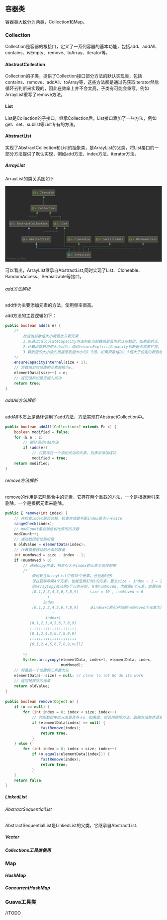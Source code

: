 ## 容器类

容器类大致分为两类，Collection和Map。

### Collection

Collection是容器的根接口，定义了一系列容器的基本功能，包括add、addAll、contains、isEmpty、remove、toArray、iterator等。

#### AbstractCollection

Collection的子类，提供了Collection接口部分方法的默认实现类，包括contains、remove、addAll、toArray等，这些方法都是通过先获取iterator然后循环去判断来实现的，因此在效率上并不会太高，子类有可能会重写，例如ArrayList重写了remove方法。

#### List

List是Collection的子接口，继承Collection后，List接口添加了一些方法，例如get、set、sublist等List专有的方法。

#### AbstractList

实现了AbstractCollection和List的抽象类，是ArrayList的父类，将List接口的一部分方法提供了默认实现，例如add方法、index方法、iterator方法。

##### ArrayList

ArrayList的类关系图如下

![ArrayList类关系图](./ArrayList类关系图.jpg)

可以看出，ArrayList继承自AbstractList,同时实现了List、Cloneable、RandomAccess、Seraialzable等接口。

###### add方法解析

add作为主要添加元素的方法，使用频率很高。

add方法的主要逻辑如下：

```java
public boolean add(E e) {
    /*
    	检查当前数组大小能否放入新元素
    	1.先通过calculateCapacity方法判断当前数组是否为默认空数组，如果是的话，则将新数组大小设置为默认值与传入的数组大小的较大值。
    	2.计算出新数组的大小以后，通过ensureExplicitCapacity判断是否需要扩容，如果需要扩容，则使用Arrays.copy方法，将集合中的数组赋值为新生成的数组。
    	3.新数组的大小会先根据原数组大小的1.5倍，如果原数组的1.5倍大于设定的新数组大小，则新数组大小为原数组大小的1.5，同时会再和Integer.MaxValue-8进行对比，限制最大为Integer.MaxValue。
    */
    ensureCapacityInternal(size + 1);  
    // 将数组对应位置的元素替换为e。
    elementData[size++] = e;
    // 返回值标识是否插入成功
    return true;
}


```

###### addAll方法解析

addAll本质上是循环调用了add方法，方法实现在AbstractCollection中。

```java
public boolean addAll(Collection<? extends E> c) {
    boolean modified = false;
    for (E e : c)
        // 循环调用add方法
        if (add(e))
            // 只要存在一个添加成功的元素，则表示添加成功
            modified = true;
    return modified;
}
```

###### remove方法解析

remove的作用是去除集合中的元素，它存在两个重载的方法，一个是根据索引来删除，一个是根据元素来删除。

```java
public E remove(int index) {
    // 先检查index是否合规，检查方式是判断index是否小于size
    rangeCheck(index);
	// modCount集合被结构化修改的次数
    modCount++;
    // 通过数组定位到旧值
    E oldValue = elementData(index);
	// 计算需要移动的元素的数量
    int numMoved = size - index - 1;
    if (numMoved > 0)
        // 通过copy方法，把索引大于index的元素全部往前挪
        /*
        	假设现在ArrayList中有10个元素，分别是0到9
        	现在要移除第4个元素，也就是索引为3的元素，那么size - index - 1 = 10 - 3 - 1 = 6,则numMoved = 6
        	则arrayCopy会从第5个元素开始，复制numMoved，也就是6个元素，放置到elementData的第3个元素开始的6个位置上。
        	[0,1,2,3,4,5,6,7,8,9]     size = 10 , numMoved = 6
        	       ↑
        	     index
            [0,1,2,3,4,5,6,7,8,9]     从index+1索引开始的numMoved个元素为[4,5,6,7,8,9]
                     ↑
                  index+1   
           [0,1,2,3,4,5,6,7,8,9]      
           ↓↓↓↓↓↓↓↓↓↓↓↓↓↓↓↓↓↓↓↓↓
           [0,1,2,4,5,6,7,8,9,9]
           ↓↓↓↓↓↓↓↓↓↓↓↓↓↓↓↓↓↓↓↓↓
           [0,1,2,4,5,6,7,8,9,null]
        	     
        */
        System.arraycopy(elementData, index+1, elementData, index,
                         numMoved);
    // 将最后一个位置的元素置为空
    elementData[--size] = null; // clear to let GC do its work
	// 返回被移除的元素
    return oldValue;
}

public boolean remove(Object o) {
    if (o == null) {
        for (int index = 0; index < size; index++)
            // 判断数组中的元素是否等于o，如果是，则调用删除方法，删除方法整体逻辑与remove(index)类似，都是通过找到对应的索引，然后使用copy方法进行替换。
            if (elementData[index] == null) {
                fastRemove(index);
                return true;
            }
    } else {
        for (int index = 0; index < size; index++)
            if (o.equals(elementData[index])) {
                fastRemove(index);
                return true;
            }
    }
    return false;
}
```



##### LinkedList

###### AbstractSequentialList 

AbstractSequentialList是LinkedList的父类，它继承自AbstractList.

##### Vector

##### Collections工具类使用

### Map

##### HashMap

##### ConcurrentHashMap

### Guava工具类

//TODO